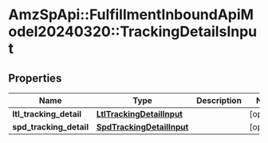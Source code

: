 # AmzSpApi::FulfillmentInboundApiModel20240320::TrackingDetailsInput

## Properties
Name | Type | Description | Notes
------------ | ------------- | ------------- | -------------
**ltl_tracking_detail** | [**LtlTrackingDetailInput**](LtlTrackingDetailInput.md) |  | [optional] 
**spd_tracking_detail** | [**SpdTrackingDetailInput**](SpdTrackingDetailInput.md) |  | [optional] 

